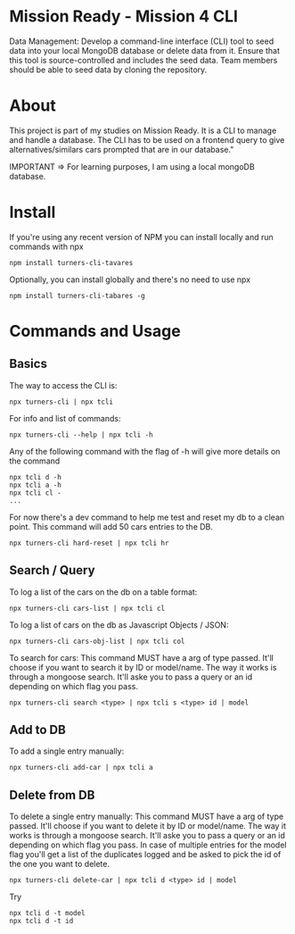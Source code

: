 # Mission Ready - Mission 4 CLI

Data Management: Develop a command-line interface (CLI) tool to seed data into your local MongoDB database or delete data from it. Ensure that this tool is source-controlled and includes the seed data. Team members should be able to seed data by cloning the repository.

# About

This project is part of my studies on Mission Ready. It is a CLI to manage and handle a database.
The CLI has to be used on a frontend query to give alternatives/similars cars prompted that are in our database."

IMPORTANT => For learning purposes, I am using a local mongoDB database.

# Install

If you're using any recent version of NPM you can install locally and run commands with npx

    npm install turners-cli-tavares

Optionally, you can install globally and there's no need to use npx

    npm install turners-cli-tabares -g

# Commands and Usage

## Basics

The way to access the CLI is:

    npx turners-cli | npx tcli

For info and list of commands:

    npx turners-cli --help | npx tcli -h

Any of the following command with the flag of -h will give more details on the command

    npx tcli d -h
    npx tcli a -h
    npx tcli cl -
    ...

For now there's a dev command to help me test and reset my db to a clean point. This command will add 50 cars entries to the DB.

    npx turners-cli hard-reset | npx tcli hr

## Search / Query

To log a list of the cars on the db on a table format:

    npx turners-cli cars-list | npx tcli cl

To log a list of cars on the db as Javascript Objects / JSON:

    npx turners-cli cars-obj-list | npx tcli col

To search for cars:
This command MUST have a arg of type passed. It'll choose if you want to search it by ID or model/name.
The way it works is through a mongoose search. It'll aske you to pass a query or an id depending on which flag you pass.

    npx turners-cli search <type> | npx tcli s <type> id | model

## Add to DB

To add a single entry manually:

    npx turners-cli add-car | npx tcli a

## Delete from DB

To delete a single entry manually:
This command MUST have a arg of type passed. It'll choose if you want to delete it by ID or model/name.
The way it works is through a mongoose search. It'll aske you to pass a query or an id depending on which flag you pass.
In case of multiple entries for the model flag you'll get a list of the duplicates logged and be asked to pick the id of
the one you want to delete.

    npx turners-cli delete-car | npx tcli d <type> id | model

Try

    npx tcli d -t model
    npx tcli d -t id
